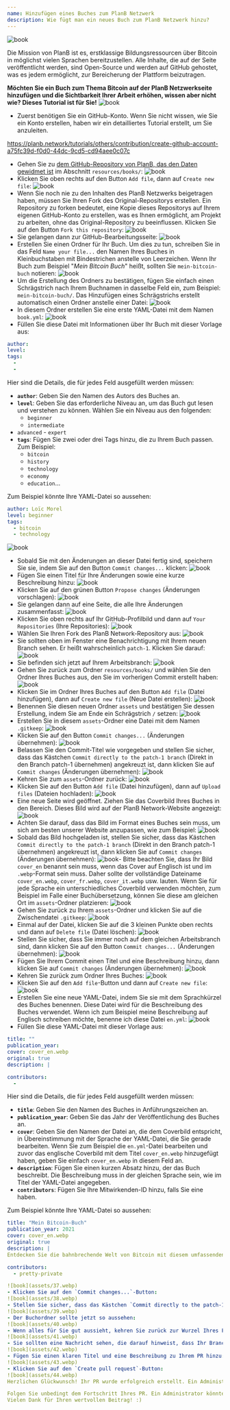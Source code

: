 ```yaml
---
name: Hinzufügen eines Buches zum PlanB Netzwerk
description: Wie fügt man ein neues Buch zum PlanB Netzwerk hinzu?
---
```

![book](assets/cover.webp)

Die Mission von PlanB ist es, erstklassige Bildungsressourcen über Bitcoin in möglichst vielen Sprachen bereitzustellen. Alle Inhalte, die auf der Seite veröffentlicht werden, sind Open-Source und werden auf GitHub gehostet, was es jedem ermöglicht, zur Bereicherung der Plattform beizutragen.

**Möchten Sie ein Buch zum Thema Bitcoin auf der PlanB Netzwerkseite hinzufügen und die Sichtbarkeit Ihrer Arbeit erhöhen, wissen aber nicht wie? Dieses Tutorial ist für Sie!**
![book](assets/01.webp)
- Zuerst benötigen Sie ein GitHub-Konto. Wenn Sie nicht wissen, wie Sie ein Konto erstellen, haben wir ein detailliertes Tutorial erstellt, um Sie anzuleiten.

https://planb.network/tutorials/others/contribution/create-github-account-a75fc39d-f0d0-44dc-9cd5-cd94aee0c07c


- Gehen Sie zu [dem GitHub-Repository von PlanB, das den Daten gewidmet ist](https://github.com/PlanB-Network/bitcoin-educational-content/tree/dev/resources/books) im Abschnitt `resources/books/`:
![book](assets/02.webp)
- Klicken Sie oben rechts auf den Button `Add file`, dann auf `Create new file`:
![book](assets/03.webp)
- Wenn Sie noch nie zu den Inhalten des PlanB Netzwerks beigetragen haben, müssen Sie Ihren Fork des Original-Repositorys erstellen. Ein Repository zu forken bedeutet, eine Kopie dieses Repositorys auf Ihrem eigenen GitHub-Konto zu erstellen, was es Ihnen ermöglicht, am Projekt zu arbeiten, ohne das Original-Repository zu beeinflussen. Klicken Sie auf den Button `Fork this repository`:
![book](assets/04.webp)
- Sie gelangen dann zur GitHub-Bearbeitungsseite:
![book](assets/05.webp)
- Erstellen Sie einen Ordner für Ihr Buch. Um dies zu tun, schreiben Sie in das Feld `Name your file...` den Namen Ihres Buches in Kleinbuchstaben mit Bindestrichen anstelle von Leerzeichen. Wenn Ihr Buch zum Beispiel "*Mein Bitcoin Buch*" heißt, sollten Sie `mein-bitcoin-buch` notieren:
![book](assets/06.webp)
- Um die Erstellung des Ordners zu bestätigen, fügen Sie einfach einen Schrägstrich nach Ihrem Buchnamen in dasselbe Feld ein, zum Beispiel: `mein-bitcoin-buch/`. Das Hinzufügen eines Schrägstrichs erstellt automatisch einen Ordner anstelle einer Datei:
![book](assets/07.webp)
- In diesem Ordner erstellen Sie eine erste YAML-Datei mit dem Namen `book.yml`:
![book](assets/08.webp)
- Füllen Sie diese Datei mit Informationen über Ihr Buch mit dieser Vorlage aus:

```yaml
author: 
level: 
tags:
  - 
  - 
```

Hier sind die Details, die für jedes Feld ausgefüllt werden müssen:
- **`author`**: Geben Sie den Namen des Autors des Buches an.
- **`level`**: Geben Sie das erforderliche Niveau an, um das Buch gut lesen und verstehen zu können. Wählen Sie ein Niveau aus den folgenden:
	- `beginner`
	- `intermediate`
- `advanced` - `expert`
- **`tags`**: Fügen Sie zwei oder drei Tags hinzu, die zu Ihrem Buch passen. Zum Beispiel:
    - `bitcoin`
    - `history`
    - `technology`
    - `economy`
    - `education`...

Zum Beispiel könnte Ihre YAML-Datei so aussehen:

```yaml
author: Loïc Morel
level: beginner
tags:
  - bitcoin
  - technology
```

![book](assets/09.webp)
- Sobald Sie mit den Änderungen an dieser Datei fertig sind, speichern Sie sie, indem Sie auf den Button `Commit changes...` klicken:
![book](assets/10.webp)
- Fügen Sie einen Titel für Ihre Änderungen sowie eine kurze Beschreibung hinzu: ![book](assets/11.webp)
- Klicken Sie auf den grünen Button `Propose changes` (Änderungen vorschlagen): ![book](assets/12.webp)
- Sie gelangen dann auf eine Seite, die alle Ihre Änderungen zusammenfasst: ![book](assets/13.webp)
- Klicken Sie oben rechts auf Ihr GitHub-Profilbild und dann auf `Your Repositories` (Ihre Repositories): ![book](assets/14.webp)
- Wählen Sie Ihren Fork des PlanB Network-Repository aus: ![book](assets/15.webp)
- Sie sollten oben im Fenster eine Benachrichtigung mit Ihrem neuen Branch sehen. Er heißt wahrscheinlich `patch-1`. Klicken Sie darauf: ![book](assets/16.webp)
- Sie befinden sich jetzt auf Ihrem Arbeitsbranch: ![book](assets/17.webp)
- Gehen Sie zurück zum Ordner `resources/books/` und wählen Sie den Ordner Ihres Buches aus, den Sie im vorherigen Commit erstellt haben: ![book](assets/18.webp)
- Klicken Sie im Ordner Ihres Buches auf den Button `Add file` (Datei hinzufügen), dann auf `Create new file` (Neue Datei erstellen): ![book](assets/19.webp)
- Benennen Sie diesen neuen Ordner `assets` und bestätigen Sie dessen Erstellung, indem Sie am Ende ein Schrägstrich `/` setzen: ![book](assets/20.webp)
- Erstellen Sie in diesem `assets`-Ordner eine Datei mit dem Namen `.gitkeep`: ![book](assets/21.webp)
- Klicken Sie auf den Button `Commit changes...` (Änderungen übernehmen): ![book](assets/22.webp)
- Belassen Sie den Commit-Titel wie vorgegeben und stellen Sie sicher, dass das Kästchen `Commit directly to the patch-1 branch` (Direkt in den Branch patch-1 übernehmen) angekreuzt ist, dann klicken Sie auf `Commit changes` (Änderungen übernehmen): ![book](assets/23.webp)
- Kehren Sie zum `assets`-Ordner zurück: ![book](assets/24.webp)
- Klicken Sie auf den Button `Add file` (Datei hinzufügen), dann auf `Upload files` (Dateien hochladen): ![book](assets/25.webp)
- Eine neue Seite wird geöffnet. Ziehen Sie das Coverbild Ihres Buches in den Bereich. Dieses Bild wird auf der PlanB Network-Website angezeigt: ![book](assets/26.webp)
- Achten Sie darauf, dass das Bild im Format eines Buches sein muss, um sich am besten unserer Website anzupassen, wie zum Beispiel: ![book](assets/27.webp)
- Sobald das Bild hochgeladen ist, stellen Sie sicher, dass das Kästchen `Commit directly to the patch-1 branch` (Direkt in den Branch patch-1 übernehmen) angekreuzt ist, dann klicken Sie auf `Commit changes` (Änderungen übernehmen): ![book](assets/28.webp)- Bitte beachten Sie, dass Ihr Bild `cover_en` benannt sein muss, wenn das Cover auf Englisch ist und im `.webp`-Format sein muss. Daher sollte der vollständige Dateiname `cover_en.webp`, `cover_fr.webp`, `cover_it.webp` usw. lauten. Wenn Sie für jede Sprache ein unterschiedliches Coverbild verwenden möchten, zum Beispiel im Falle einer Buchübersetzung, können Sie diese am gleichen Ort im `assets`-Ordner platzieren: ![book](assets/29.webp)
- Gehen Sie zurück zu Ihrem `assets`-Ordner und klicken Sie auf die Zwischendatei `.gitkeep`: ![book](assets/30.webp)
- Einmal auf der Datei, klicken Sie auf die 3 kleinen Punkte oben rechts und dann auf `Delete file` (Datei löschen): ![book](assets/31.webp)
- Stellen Sie sicher, dass Sie immer noch auf dem gleichen Arbeitsbranch sind, dann klicken Sie auf den Button `Commit changes...` (Änderungen übernehmen): ![book](assets/32.webp)
- Fügen Sie Ihrem Commit einen Titel und eine Beschreibung hinzu, dann klicken Sie auf `Commit changes` (Änderungen übernehmen): ![book](assets/33.webp)
- Kehren Sie zurück zum Ordner Ihres Buches: ![book](assets/34.webp)
- Klicken Sie auf den `Add file`-Button und dann auf `Create new file`:
![book](assets/35.webp)
- Erstellen Sie eine neue YAML-Datei, indem Sie sie mit dem Sprachkürzel des Buches benennen. Diese Datei wird für die Beschreibung des Buches verwendet. Wenn ich zum Beispiel meine Beschreibung auf Englisch schreiben möchte, benenne ich diese Datei `en.yml`:
![book](assets/36.webp)
- Füllen Sie diese YAML-Datei mit dieser Vorlage aus:
```yaml
title: ""
publication_year: 
cover: cover_en.webp
original: true
description: |

contributors:
  - 
```

Hier sind die Details, die für jedes Feld ausgefüllt werden müssen:
- **`title`**: Geben Sie den Namen des Buches in Anführungszeichen an.
- **`publication_year`**: Geben Sie das Jahr der Veröffentlichung des Buches an.
- **`cover`**: Geben Sie den Namen der Datei an, die dem Coverbild entspricht, in Übereinstimmung mit der Sprache der YAML-Datei, die Sie gerade bearbeiten. Wenn Sie zum Beispiel die `en.yml`-Datei bearbeiten und zuvor das englische Coverbild mit dem Titel `cover_en.webp` hinzugefügt haben, geben Sie einfach `cover_en.webp` in diesem Feld an.
- **`description`**: Fügen Sie einen kurzen Absatz hinzu, der das Buch beschreibt. Die Beschreibung muss in der gleichen Sprache sein, wie im Titel der YAML-Datei angegeben.
- **`contributors`**: Fügen Sie Ihre Mitwirkenden-ID hinzu, falls Sie eine haben.

Zum Beispiel könnte Ihre YAML-Datei so aussehen:

```yaml
title: "Mein Bitcoin-Buch"
publication_year: 2021
cover: cover_en.webp
original: true
description: |
Entdecken Sie die bahnbrechende Welt von Bitcoin mit diesem umfassenden Leitfaden für Anfänger. Mein Bitcoin-Buch entmystifiziert die Komplexitäten von Bitcoin und bietet eine klare und prägnante Einführung in die Funktionsweise des Protokolls. Von seiner revolutionären Technologie bis hin zu seinem potenziellen Einfluss auf die Weltwirtschaft bietet dieses Buch wertvolle Einblicke und praktisches Wissen. Perfekt für Bitcoin-Neulinge, deckt es die Grundlagen, Sicherheitstipps und die Zukunft der digitalen Finanzen ab. Tauchen Sie ein in die Zukunft des Geldes und stärken Sie sich mit dem Wissen, das digitale Zeitalter selbstbewusst zu navigieren.

contributors:
  - pretty-private

![book](assets/37.webp)
- Klicken Sie auf den `Commit changes...`-Button:
![book](assets/38.webp)
- Stellen Sie sicher, dass das Kästchen `Commit directly to the patch-1 branch` angekreuzt ist, fügen Sie einen Titel hinzu und klicken Sie auf `Commit changes`:
![book](assets/39.webp)
- Der Buchordner sollte jetzt so aussehen:
![book](assets/40.webp)
- Wenn alles für Sie gut aussieht, kehren Sie zurück zur Wurzel Ihres Forks:
![book](assets/41.webp)
- Sie sollten eine Nachricht sehen, die darauf hinweist, dass Ihr Branch geändert wurde. Klicken Sie auf den `Compare & pull request`-Button:
![book](assets/42.webp)
- Fügen Sie einen klaren Titel und eine Beschreibung zu Ihrem PR hinzu:
![book](assets/43.webp)
- Klicken Sie auf den `Create pull request`-Button:
![book](assets/44.webp)
Herzlichen Glückwunsch! Ihr PR wurde erfolgreich erstellt. Ein Administrator wird ihn nun überprüfen und, wenn alles in Ordnung ist, in das Hauptrepository des PlanB-Netzwerks zusammenführen. Sie sollten Ihr Buch ein paar Tage später auf der Website sehen.

Folgen Sie unbedingt dem Fortschritt Ihres PR. Ein Administrator könnte einen Kommentar hinterlassen, der nach zusätzlichen Informationen fragt. Solange Ihr PR nicht validiert ist, können Sie ihn im `Pull requests`-Tab im GitHub-Repository des PlanB-Netzwerks einsehen.
Vielen Dank für Ihren wertvollen Beitrag! :)
